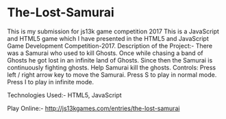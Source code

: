 # The-Lost-Samurai
This is my submission for js13k game competition 2017 
This is a JavaScript and HTML5 game which I have presented in the HTML5 and JavaScript Game Development Competition-2017.
Description of the Project:-
There was a Samurai who used to kill Ghosts. Once while chasing a band of Ghosts he got lost in an infinite land of Ghosts. Since then the Samurai is continuously fighting ghosts.
Help Samurai kill the ghosts.
Controls:
Press left / right arrow key to move the Samurai.
Press S to play in normal mode.
Press I to play in infinite mode.

Technologies Used:- HTML5, JavaScript

Play Online:-
http://js13kgames.com/entries/the-lost-samurai

